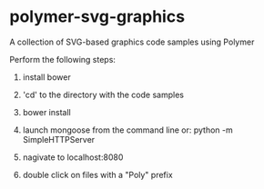 polymer-svg-graphics
====================

A collection of SVG-based graphics code samples using Polymer

Perform the following steps:

1) install bower

2) 'cd' to the directory with the code samples

3) bower install

4) launch mongoose from the command line or:
   python -m SimpleHTTPServer

5) nagivate to localhost:8080

6) double click on files with a "Poly" prefix
 
